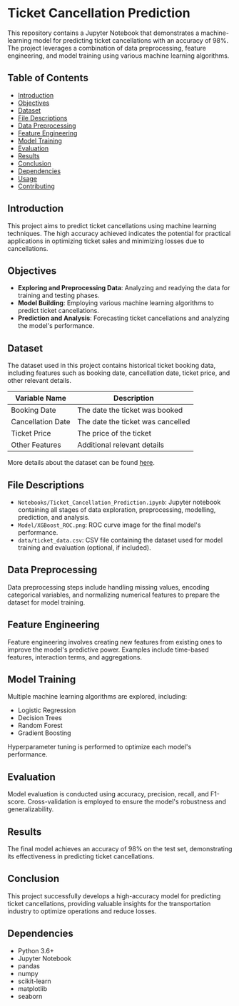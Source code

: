 # Ticket Cancellation Prediction

This repository contains a Jupyter Notebook that demonstrates a machine-learning model for predicting ticket cancellations with an accuracy of 98%. The project leverages a combination of data preprocessing, feature engineering, and model training using various machine learning algorithms.

## Table of Contents
- [Introduction](#introduction)
- [Objectives](#objectives)
- [Dataset](#dataset)
- [File Descriptions](#file-descriptions)
- [Data Preprocessing](#data-preprocessing)
- [Feature Engineering](#feature-engineering)
- [Model Training](#model-training)
- [Evaluation](#evaluation)
- [Results](#results)
- [Conclusion](#conclusion)
- [Dependencies](#dependencies)
- [Usage](#usage)
- [Contributing](#contributing)

## Introduction
This project aims to predict ticket cancellations using machine learning techniques. The high accuracy achieved indicates the potential for practical applications in optimizing ticket sales and minimizing losses due to cancellations.

## Objectives
- **Exploring and Preprocessing Data**: Analyzing and readying the data for training and testing phases.
- **Model Building**: Employing various machine learning algorithms to predict ticket cancellations.
- **Prediction and Analysis**: Forecasting ticket cancellations and analyzing the model's performance.

## Dataset
The dataset used in this project contains historical ticket booking data, including features such as booking date, cancellation date, ticket price, and other relevant details.

Variable Name | Description
--------------|-------------
Booking Date  | The date the ticket was booked
Cancellation Date | The date the ticket was cancelled
Ticket Price  | The price of the ticket
Other Features| Additional relevant details

More details about the dataset can be found [here](https://www.kaggle.com/datasets/pkdarabi/classification-of-travel-purpose).

## File Descriptions
- `Notebooks/Ticket_Cancellation_Prediction.ipynb`: Jupyter notebook containing all stages of data exploration, preprocessing, modelling, prediction, and analysis.
- `Model/XGBoost_ROC.png`: ROC curve image for the final model's performance.
- `data/ticket_data.csv`: CSV file containing the dataset used for model training and evaluation (optional, if included).

## Data Preprocessing
Data preprocessing steps include handling missing values, encoding categorical variables, and normalizing numerical features to prepare the dataset for model training.

## Feature Engineering
Feature engineering involves creating new features from existing ones to improve the model's predictive power. Examples include time-based features, interaction terms, and aggregations.

## Model Training
Multiple machine learning algorithms are explored, including:
- Logistic Regression
- Decision Trees
- Random Forest
- Gradient Boosting

Hyperparameter tuning is performed to optimize each model's performance.

## Evaluation
Model evaluation is conducted using accuracy, precision, recall, and F1-score. Cross-validation is employed to ensure the model's robustness and generalizability.

## Results
The final model achieves an accuracy of 98% on the test set, demonstrating its effectiveness in predicting ticket cancellations.

## Conclusion
This project successfully develops a high-accuracy model for predicting ticket cancellations, providing valuable insights for the transportation industry to optimize operations and reduce losses.

## Dependencies
- Python 3.6+
- Jupyter Notebook
- pandas
- numpy
- scikit-learn
- matplotlib
- seaborn

